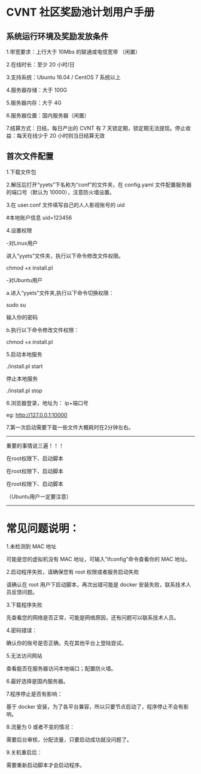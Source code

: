 # CVNT 社区奖励池计划用户手册


## 系统运行环境及奖励发放条件

1.带宽要求：上行大于 10Mbs 的联通或电信宽带 （闲置）

2.在线时长：至少 20 小时/日

3.支持系统：Ubuntu 16.04 / CentOS 7 系统以上

4.服务器存储：大于 100G

5.服务器内存：大于 4G

6.服务器位置：国内服务器（闲置）

7.结算方式：日结，每日产出的 CVNT 有 7 天锁定期，锁定期无法提现。停止收益：每天在线少于 20 小时则当日结算无效



## 首次文件配置

1.下载文件包


2.解压后打开“yyets”下名称为“conf”的文件夹，在 config.yaml 文件配置服务器的端口号（默认为 10000），注意防火墙设置。


3.在 user.conf 文件填写自己的人人影视账号的 uid

#本地账户信息
uid=123456


4.设置权限

-对Linux用户

进入“yyets”文件夹，执行以下命令修改文件权限。

chmod +x install.pl

-对Ubuntu用户

a.进入“yyets”文件夹,执行以下命令切换权限：

sudo su

输入你的密码

b.执行以下命令修改文件权限：

chmod +x install.pl


5.启动本地服务

./install.pl start

停止本地服务

./install.pl stop


6.浏览器登录，地址为： ip+端口号

eg: http://127.0.0.1:10000


7.第一次启动需要下载一些文件大概耗时在2分钟左右。

***
重要的事情说三遍！！！

在root权限下、启动脚本

在root权限下、启动脚本

在root权限下、启动脚本

（Ubuntu用户一定要注意）

***


# 常见问题说明：

1.未检测到 MAC 地址

可能是您的虚拟机没有 MAC 地址，可输入”ifconfig”命令查看你的 MAC 地址。


2.启动程序失败，请确保您有 root 权限或者服务启动失败

请确认在 root 用户下启动脚本，再次出错可能是 docker 安装失败，联系技术人员反馈问题。


3.下载程序失败

先查看您的网络是否正常，可能是网络原因，还有问题可以联系技术人员。


4.密码错误：

确认你的账号是否正确，先在其他平台上登陆尝试。


5.无法访问网站

查看能否在服务器访问本地端口；配置防火墙。


6.最好选择是国内服务器。


7.程序停止是否有影响：

基于 docker 安装，为了各平台兼容，所以只要节点启动了，程序停止不会有影响。


8.流量为 0 或者不变的情况：

需要后台审核，分配流量，只要启动成功就没问题了。


9.关机重启后：

需要重新启动脚本才会启动程序。


